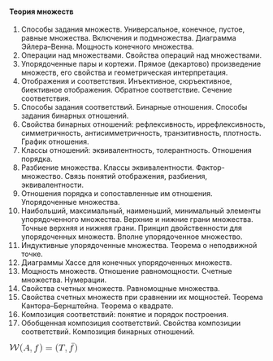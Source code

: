 #### Теория множеств
1. Способы задания множеств. Универсальное, конечное, пустое, равные множества. Включения и подмножества. Диаграмма Эйлера–Венна. Мощность конечного множества.
2. Операции над множествами. Свойства операций над множествами.
3. Упорядоченные пары и кортежи. Прямое (декартово) произведение множеств, его свойства и геометрическая интерпретация.
4. Отображения и соответствия. Инъективное, сюръективное, биективное отображения. Обратное соответствие. Сечение соответствия.
5. Способы задания соответствий. Бинарные отношения. Способы задания бинарных отношений.
6. Свойства бинарных отношений: рефлексивность, иррефлексивность, симметричность, антисимметричность, транзитивность, плотность. График отношения.
7. Классы отношений: эквивалентность, толерантность. Отношения порядка.
8. Разбиение множества. Классы эквивалентности. Фактор-множество. Связь понятий отображения, разбиения, эквивалентности.
9. Отношения порядка и сопоставленные им отношения. Упорядоченные множества.
10. Наибольший, максимальный, наименьший, минимальный элементы упорядоченного множества. Верхние и нижние грани множества. Точные верхняя и нижняя грани. Принцип двойственности для упорядоченных множеств. Вполне упорядоченное множество.
11. Индуктивные упорядоченные множества. Теорема о неподвижной точке.
12. Диаграммы Хассе для конечных упорядоченных множеств.
13. Мощность множеств. Отношение равномощности. Счетные множества. Нумерации.
14. Свойства счетных множеств. Равномощные множества.
15. Свойства счетных множеств при сравнении их мощностей. Теорема Кантора–Бернштейна. Теорема о квадрате.
16. Композиция соответствий: понятие и порядок построения.
17. Обобщенная композиция соответствий. Свойства композиции соответствий. Композиция бинарных отношений.

![](CodeCogsEqn.gif)
